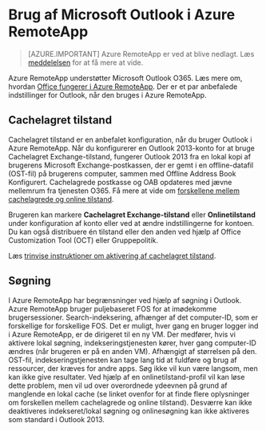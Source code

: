 <properties
    pageTitle="Brug af Outlook i Azure RemoteApp | Microsoft Azure" 
    description="Lær, hvordan du konfigurerer og bruger Outlook i Azure RemoteApp | Microsoft Azure"
    services="remoteapp"
    documentationCenter=""
    authors="pavithir"
    manager="mbaldwin" />

<tags
    ms.service="remoteapp"
    ms.workload="compute"
    ms.tgt_pltfrm="na"
    ms.devlang="na"
    ms.topic="hero-article"
    ms.date="08/15/2016"
    ms.author="elizapo" />

# <a name="using-microsoft-outlook-in-azure-remoteapp"></a>Brug af Microsoft Outlook i Azure RemoteApp

> [AZURE.IMPORTANT]
> Azure RemoteApp er ved at blive nedlagt. Læs [meddelelsen](https://go.microsoft.com/fwlink/?linkid=821148) for at få mere at vide.

Azure RemoteApp understøtter Microsoft Outlook O365. Læs mere om, hvordan [Office fungerer i Azure RemoteApp](remoteapp-officesubscription.md). Der er et par anbefalede indstillinger for Outlook, når den bruges i Azure RemoteApp.

## <a name="cached-mode"></a>Cachelagret tilstand
Cachelagret tilstand er en anbefalet konfiguration, når du bruger Outlook i Azure RemoteApp. Når du konfigurerer en Outlook 2013-konto for at bruge Cachelagret Exchange-tilstand, fungerer Outlook 2013 fra en lokal kopi af brugerens Microsoft Exchange-postkassen, der er gemt i en offline-datafil (OST-fil) på brugerens computer, sammen med Offline Address Book Konfigurert. Cachelagrede postkasse og OAB opdateres med jævne mellemrum fra tjenesten O365. Få mere at vide om [forskellene mellem cachelagrede og online tilstand](https://technet.microsoft.com/library/jj683103.aspx).

Brugeren kan markere **Cachelagret Exchange-tilstand** eller **Onlinetilstand** under konfiguration af konto eller ved at ændre indstillingerne for kontoen. Du kan også distribuere én tilstand eller den anden ved hjælp af Office Customization Tool (OCT) eller Gruppepolitik.  

Læs [trinvise instruktioner om aktivering af cachelagret tilstand](https://technet.microsoft.com/library/c6f4cad9-c918-420e-bab3-8b49e1885034#proc).

## <a name="search"></a>Søgning
I Azure RemoteApp har begrænsninger ved hjælp af søgning i Outlook. Azure RemoteApp bruger puljebaseret FOS for at imødekomme brugersessioner. Search-indeksering, afhænger af det computer-ID, som er forskellige for forskellige FOS. Det er muligt, hver gang en bruger logger ind i Azure RemoteApp, er de dirigeret til en ny VM. Der medfører, hvis vi aktivere lokal søgning, indekseringstjenesten kører, hver gang computer-ID ændres (når brugeren er på en anden VM). Afhængigt af størrelsen på den. OST-fil, indekseringstjenesten kan tage lang tid at fuldføre og brug af ressourcer, der kræves for andre apps. Søg ikke vil kun være langsom, men kan ikke give resultater. Ved hjælp af en onlinetilstand-profil vil kan løse dette problem, men vil ud over overordnede ydeevnen på grund af manglende en lokal cache (se linket ovenfor for at finde flere oplysninger om forskellen mellem cachelagrede og online tilstand). Desværre kan ikke deaktiveres indekseret/lokal søgning og onlinesøgning kan ikke aktiveres som standard i Outlook 2013.
